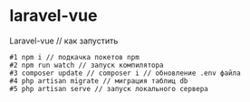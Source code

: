 # laravel-vue
Laravel-vue
// как запустить
```
#1 npm i // подкачка покетов npm
#2 npm run watch // запуск компилятора
#3 composer update // composer i // обновление .env файла
#4 php artisan migrate // миграция таблиц db
#5 php artisan serve // запуск локального сервера
```
